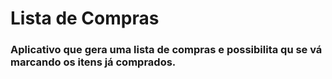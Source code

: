 <h1>
  Lista de Compras
</h1>
<h3>
  Aplicativo que gera uma lista de compras e possibilita qu se vá marcando os itens já comprados.
</h3>
